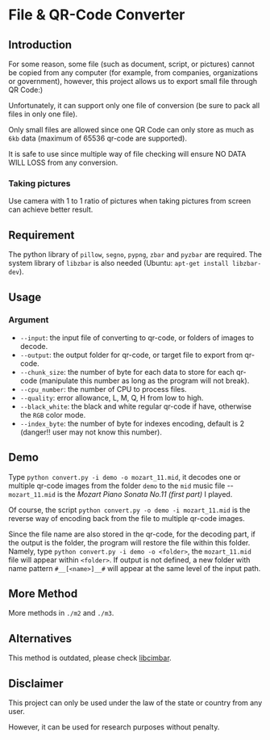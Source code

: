 # File & QR-Code Converter

## Introduction

For some reason, some file (such as document, script, or pictures) cannot be copied from any computer (for example, from companies, organizations or government), however, this project allows us to export small file through QR Code:)

Unfortunately, it can support only one file of conversion (be sure to pack all files in only one file). 

Only small files are allowed since one QR Code can only store as much as `6kb` data (maximum of 65536 qr-code are supported).

It is safe to use since multiple way of file checking will ensure NO DATA WILL LOSS from any conversion.

### Taking pictures

Use camera with 1 to 1 ratio of pictures when taking pictures from screen can achieve better result.

## Requirement

The python library of `pillow`, `segno`, `pypng`, `zbar` and `pyzbar` are required.
The system library of `libzbar` is also needed (Ubuntu: `apt-get install libzbar-dev`).

## Usage

### Argument

* `--input`: the input file of converting to qr-code, or folders of images to decode.
* `--output`: the output folder for qr-code, or target file to export from qr-code.
* `--chunk_size`: the number of byte for each data to store for each qr-code (manipulate this number as long as the program will not break).
* `--cpu_number`: the number of CPU to process files.
* `--quality`: error allowance, L, M, Q, H from low to high.
* `--black_white`: the black and white regular qr-code if have, otherwise the `RGB` color mode.
* `--index_byte`: the number of byte for indexes encoding, default is 2 (danger!! user may not know this number).

## Demo

Type `python convert.py -i demo -o mozart_11.mid`, it decodes one or multiple qr-code images from the folder `demo` to the `mid` music file -- `mozart_11.mid` is the *Mozart Piano Sonata No.11 (first part)* I played.

Of course, the script `python convert.py -o demo -i mozart_11.mid` is the reverse way of encoding back from the file to multiple qr-code images.

Since the file name are also stored in the qr-code, for the decoding part, if the output is the folder, the program will restore the file within this folder. Namely, type `python convert.py -i demo -o <folder>`, the `mozart_11.mid` file will appear within `<folder>`. If output is not defined, a new folder with name pattern `#__[<name>]__#` will appear at the same level of the input path.

## More Method

More methods in `./m2` and `./m3`.

## Alternatives

This method is outdated, please check [libcimbar](https://github.com/sz3/libcimbar).

## Disclaimer

This project can only be used under the law of the state or country from any user.

However, it can be used for research purposes without penalty.
